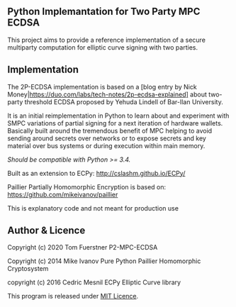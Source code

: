 Python Implemantation for Two Party MPC ECDSA
-----------------------

This project aims to provide a reference implementation of a secure multiparty computation for elliptic curve signing with two parties.


## Implementation 

The 2P-ECDSA implementation is based on a [blog entry by Nick Money|https://duo.com/labs/tech-notes/2p-ecdsa-explained] about two-party threshold ECDSA proposed by Yehuda Lindell of Bar-Ilan University.

It is an initial reimplementation in Python to learn about and experiment with SMPC variations of partial signing for a next iteration of hardware wallets. Basically built around the tremendous benefit of MPC helping to avoid sending around secrets over networks or to expose secrets and key material over bus systems or during execution within main memory. 




*Should be compatible with Python >= 3.4.*

Built as an extension to ECPy: http://cslashm.github.io/ECPy/

Paillier Partially Homomorphic Encryption is based on: https://github.com/mikeivanov/paillier

This is explanatory code and not meant for production use
 
## Author & Licence

Copyright (c) 2020 Tom Fuerstner P2-MPC-ECDSA

Copyright (c) 2014 Mike Ivanov Pure Python Paillier Homomorphic Cryptosystem

copyright (c) 2016 Cedric Mesnil ECPy Elliptic Curve library


This program is released under [MIT Licence](LICENCE.txt).

